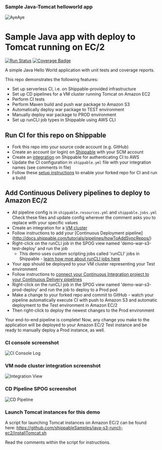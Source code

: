 ### Sample Java-Tomcat helloworld app

![AyeAye](https://github.com/shippableSamples/node-build-push-docker-hub/blob/master/public/resources/images/captain.png)

# Sample Java app with deploy to Tomcat running on EC/2
[![Run Status](https://api.shippable.com/projects/5885ecca11c45a1000af5760/badge?branch=master)](https://app.shippable.com/projects/5885ecca11c45a1000af5760)
[![Coverage Badge](https://api.shippable.com/projects/5885ecca11c45a1000af5760/coverageBadge?branch=master)](https://app.shippable.com/projects/5885ecca11c45a1000af5760)


A simple Java Hello World application with unit tests and coverage reports.

This repo demonstrates the following features:
* Set up serverless CI, i.e. on Shippable-provided infrastructure
* Set up CD pipelines for a VM cluster running Tomcat on Amazon EC2
* Perform CI tests
* Perform Maven build and push war package to Amazon S3
* Automatically deploy war package to TEST environment 
* Manually deploy war package to PROD environment 
* Set up runCLI job types in Shippable using AWS CLI

## Run CI for this repo on Shippable
* Fork this repo into your source code account (e.g. GitHub)
* Create an account (or login) on [Shippable](www.shippable.com) with your SCM account
* Create an [integration](http://docs.shippable.com/integrations/imageRegistries/ecr/) 
on Shippable for authenticating CI to AWS
* Update the CI configuration in `shippable.yml` file with your integration names 
(see comments in file)
* Follow these [setup instructions](http://docs.shippable.com/ci/runFirstBuild/) 
to enable your forked repo for CI and run a build 

## Add Continuous Delivery pipelines to deploy to Amazon EC/2

* All pipeline config is in `shippable.resources.yml` and `shippable.jobs.yml` 
Check these files and update config wherever the comment asks you to replace 
with your specific values
* Create an integration for a [VM cluster](http://docs.shippable.com/integrations/deploy/nodeCluster)
* Follow instructions to add your [Continuous Deployment pipeline]
(http://docs.shippable.com/tutorials/pipelines/howToAddSyncRepos/)
* Right-click on the runCLI job in the SPOG view named 'demo-war-s3-test-deploy' 
and run the job
  * This demo uses custom scripting jobs called 'runCLI' jobs in Shippable - 
  [learn how moe about runCLI jobs here](http://docs.shippable.com/pipelines/jobs/runCLI/) 
* Your app should be deployed to your VM cluster representing your Test environment
* Follow instructions to [connect your Continuous Integration project to your 
Continuous Delivery pipelines](http://docs.shippable.com/tutorials/pipelines/connectingCiPipelines/)
* Right-click on the runCLI job in the SPOG view named 'demo-war-s3-prod-deploy'
and run the job to deploy to a Prod pod
* Make a change to your forked repo and commit to GitHub - watch your pipeline 
automatically execute CI with push to Amazon S3 and automatic deployment to the 
Test environment in Amazon EC/2
* Then right-click to deploy the newest changes to the Prod environment

Your end-to-end pipeline is complete! Now, any change you make to the application 
will be deployed to your Amazon EC/2 Test instance and be ready to manually deploy a 
Prod instance, as well.

### CI console screenshot
![CI Console Log](https://github.com/shippableSamples/java-s3-runcli-ec2/blob/master/resources/images/java-s3-ec2-CI.png)

### VM node cluster integration screenshot
![Integration View](https://github.com/shippableSamples/java-s3-runcli-ec2/blob/master/resources/images/java-s3-ec2-integration.png)

### CD Pipeline SPOG screenshot
![CD Pipeline](https://github.com/shippableSamples/java-s3-runcli-ec2/blob/master/resources/images/java-s3-ec2-CD.png)

### Launch Tomcat instances for this demo

A script for launching Tomcat instances on Amazon EC/2 can be found here:
https://github.com/shippableSamples/java-s3-runcli-ec2/installTomcat.sh

Read the comments within the script for instructions.

